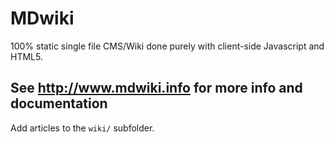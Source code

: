 # MDwiki

100% static single file CMS/Wiki done purely with client-side Javascript and HTML5.

## See <http://www.mdwiki.info> for more info and documentation

Add articles to the `wiki/` subfolder.
